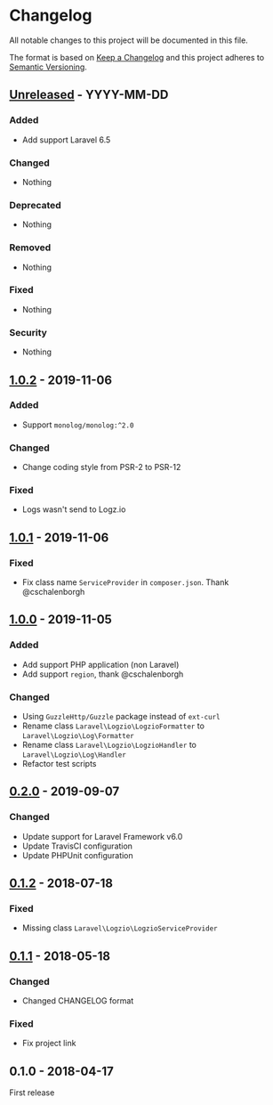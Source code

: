 # Changelog
All notable changes to this project will be documented in this file.

The format is based on [Keep a Changelog](http://keepachangelog.com/en/1.0.0/)
and this project adheres to [Semantic Versioning](http://semver.org/spec/v2.0.0.html).



## [Unreleased] - YYYY-MM-DD

### Added
- Add support Laravel 6.5

### Changed
- Nothing

### Deprecated
- Nothing

### Removed
- Nothing

### Fixed
- Nothing

### Security
- Nothing




## [1.0.2] - 2019-11-06

### Added
- Support `monolog/monolog:^2.0`

### Changed
- Change coding style from PSR-2 to PSR-12

### Fixed
- Logs wasn't send to Logz.io




## [1.0.1] - 2019-11-06

### Fixed
- Fix class name `ServiceProvider` in `composer.json`. Thank @cschalenborgh




## [1.0.0] - 2019-11-05

### Added
- Add support PHP application (non Laravel)
- Add support `region`, thank @cschalenborgh

### Changed
- Using `GuzzleHttp/Guzzle` package instead of `ext-curl`
- Rename class `Laravel\Logzio\LogzioFormatter` to `Laravel\Logzio\Log\Formatter`
- Rename class `Laravel\Logzio\LogzioHandler` to `Laravel\Logzio\Log\Handler`
- Refactor test scripts




## [0.2.0] - 2019-09-07

### Changed
- Update support for Laravel Framework v6.0
- Update TravisCI configuration
- Update PHPUnit configuration




## [0.1.2] - 2018-07-18

### Fixed
- Missing class `Laravel\Logzio\LogzioServiceProvider`




## [0.1.1] - 2018-05-18

### Changed
- Changed CHANGELOG format

### Fixed
- Fix project link




## 0.1.0 - 2018-04-17

First release



[Unreleased]: https://github.com/oanhnn/laravel-logzio/compare/v1.0.2...develop
[1.0.2]:      https://github.com/oanhnn/laravel-logzio/compare/v1.0.1...v1.0.2
[1.0.1]:      https://github.com/oanhnn/laravel-logzio/compare/v1.0.0...v1.0.1
[1.0.0]:      https://github.com/oanhnn/laravel-logzio/compare/v0.2.0...v1.0.0
[0.2.0]:      https://github.com/oanhnn/laravel-logzio/compare/v0.1.2...v0.2.0
[0.1.2]:      https://github.com/oanhnn/laravel-logzio/compare/v0.1.1...v0.1.2
[0.1.1]:      https://github.com/oanhnn/laravel-logzio/compare/v0.1.0...v0.1.1
